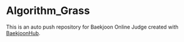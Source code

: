 # Algorithm_Grass
This is an auto push repository for Baekjoon Online Judge created with [BaekjoonHub](https://github.com/BaekjoonHub/BaekjoonHub).
